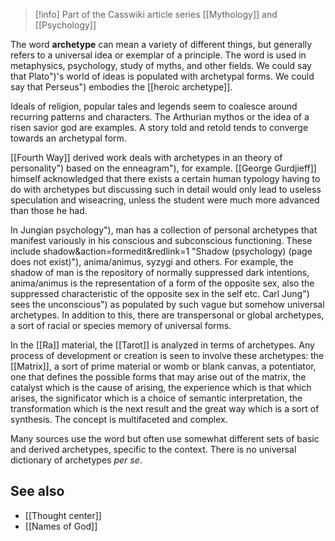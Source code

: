 
> [!info] Part of the Casswiki article series [[Mythology]] and [[Psychology]]

The word **archetype** can mean a variety of different things, but generally refers to a universal idea or exemplar of a principle. The word is used in metaphysics, psychology, study of myths, and other fields. We could say that Plato")'s world of ideas is populated with archetypal forms. We could say that Perseus") embodies the [[heroic archetype]].

Ideals of religion, popular tales and legends seem to coalesce around recurring patterns and characters. The Arthurian mythos or the idea of a risen savior god are examples. A story told and retold tends to converge towards an archetypal form.

[[Fourth Way]] derived work deals with archetypes in an theory of personality") based on the enneagram"), for example. [[George Gurdjieff]] himself acknowledged that there exists a certain human typology having to do with archetypes but discussing such in detail would only lead to useless speculation and wiseacring, unless the student were much more advanced than those he had.

In Jungian psychology"), man has a collection of personal archetypes that manifest variously in his conscious and subconscious functioning. These include shadow&action=formedit&redlink=1 "Shadow (psychology) (page does not exist)"), anima/animus, syzygi and others. For example, the shadow of man is the repository of normally suppressed dark intentions, anima/animus is the representation of a form of the opposite sex, also the suppressed characteristic of the opposite sex in the self etc. Carl Jung") sees the unconscious") as populated by such vague but somehow universal archetypes. In addition to this, there are transpersonal or global archetypes, a sort of racial or species memory of universal forms.

In the [[Ra]] material, the [[Tarot]] is analyzed in terms of archetypes. Any process of development or creation is seen to involve these archetypes: the [[Matrix]], a sort of prime material or womb or blank canvas, a potentiator, one that defines the possible forms that may arise out of the matrix, the catalyst which is the cause of arising, the experience which is that which arises, the significator which is a choice of semantic interpretation, the transformation which is the next result and the great way which is a sort of synthesis. The concept is multifaceted and complex.

Many sources use the word but often use somewhat different sets of basic and derived archetypes, specific to the context. There is no universal dictionary of archetypes _per se_.

See also
--------

*   [[Thought center]]
*   [[Names of God]]
